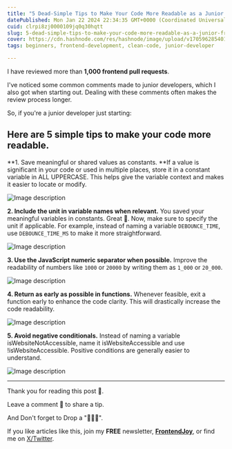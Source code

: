 ```yaml
---
title: "5 Dead-Simple Tips to Make Your Code More Readable as a Junior Frontend Developer (And Get Your Pull Requests Approved Faster) 🎉"
datePublished: Mon Jan 22 2024 22:34:35 GMT+0000 (Coordinated Universal Time)
cuid: clrpi8zj0000109jq0q30hqtt
slug: 5-dead-simple-tips-to-make-your-code-more-readable-as-a-junior-frontend-developer-and-get-your-pull-requests-approved-faster
cover: https://cdn.hashnode.com/res/hashnode/image/upload/v1705962854015/06e274cf-8f3d-433e-91e8-33284d6b89c6.jpeg
tags: beginners, frontend-development, clean-code, junior-developer

---
```


I have reviewed more than **1,000 frontend pull requests**.

I've noticed some common comments made to junior developers, which I also got when starting out. Dealing with these comments often makes the review process longer.

So, if you're a junior developer just starting:

## Here are 5 simple tips to make your code more readable.

**1. Save meaningful or shared values as constants. **If a value is significant in your code or used in multiple places, store it in a constant variable in ALL UPPERCASE. This helps give the variable context and makes it easier to locate or modify.

![Image description](https://dev-to-uploads.s3.amazonaws.com/uploads/articles/jn4gx832juezjh3frinm.gif)

**2. Include the unit in variable names when relevant.** You saved your meaningful variables in constants. Great 🎉. Now, make sure to specify the unit if applicable. For example, instead of naming a variable `DEBOUNCE_TIME`, use `DEBOUNCE_TIME_MS` to make it more straightforward.

![Image description](https://dev-to-uploads.s3.amazonaws.com/uploads/articles/r7f4dvtnhqljks2w4b44.gif)

**3. Use the JavaScript numeric separator when possible.** Improve the readability of numbers like `1000` or `20000` by writing them as `1_000` or `20_000`.

![Image description](https://dev-to-uploads.s3.amazonaws.com/uploads/articles/d9vlfsw5i1xiy1qroz5n.gif)

**4. Return as early as possible in functions.** Whenever feasible, exit a function early to enhance the code clarity. This will drastically increase the code readability.


![Image description](https://dev-to-uploads.s3.amazonaws.com/uploads/articles/ihhoqgk4uf0t84ugllrm.gif)

**5. Avoid negative conditionals.** Instead of naming a variable isWebsiteNotAccessible, name it isWebsiteAccessible and use !isWebsiteAccessible. Positive conditions are generally easier to understand.

![Image description](https://dev-to-uploads.s3.amazonaws.com/uploads/articles/fusjvci6b10ico65uwxu.gif)

---

Thank you for reading this post 🙏.

Leave a comment 📩 to share a tip.

And Don't forget to Drop a "💖🦄🔥".

If you like articles like this, join my **FREE** newsletter, **[FrontendJoy](%%[newsletter])**, or find me on [X/Twitter](https://twitter.com/_ndeyefatoudiop).